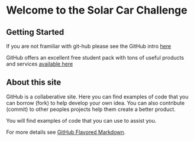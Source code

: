 # Welcome to the Solar Car Challenge

## Getting Started

If you are not framiliar with git-hub please see the GitHub intro [here](https://services.github.com/on-demand/intro-to-github/)

GitHub offers an excellent free student pack with tons of useful products and services [available here](https://education.github.com/pack)

## About this site

GitHub is a collaberative site.  Here you can find examples of code that you can borrow (fork) to help develop your own idea.  You can also contribute (commit) to other peoples projects help them create a better product.

You will find examples of code that you can use to assist you.









For more details see [GitHub Flavored Markdown](https://guides.github.com/features/mastering-markdown/).

